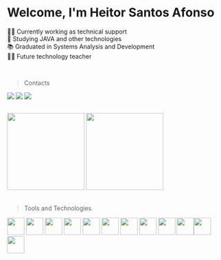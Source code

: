 <!-- https://docs.pipz.com/central-de-ajuda/learning-center/guia-basico-de-markdown#open -->
# Welcome, I'm Heitor Santos Afonso
<!--https://emojipedia.org/-->
👨‍💻 Currently working as technical support <br><!-- Atualmente trabalhando como suporte tecnico -->
🌱 Studying JAVA and other technologies <br><!-- Estudando JAVA e outras tecnologias  -->
📚 Graduated in Systems Analysis and Development <br><!-- Formado em Analise e Desenvolvimento de Sistemas -->
👨‍🏫 Future technology teacher <br><!-- Futuro professor de tecnologia -->

<br>

> Contacts <!-- Contatos -->
<!-- https://dev.to/envoy_/150-badges-for-github-pnk -->
<a href="https://instagram.com/_heitor.afonso" target="_blank"><img src="https://img.shields.io/badge/-Instagram-%23E4405F?style=for-the-badge&logo=instagram&logoColor=white" target="_blank"></a> 
<a href = "mailto:heitor052000@gmail.com"><img src="https://img.shields.io/badge/Gmail-D14836?style=for-the-badge&logo=gmail&logoColor=white" target="_blank"></a>
<a href="https://www.linkedin.com/in/heitor-santos-afonso" target="_blank"><img src="https://img.shields.io/badge/-LinkedIn-%230077B5?style=for-the-badge&logo=linkedin&logoColor=white" target="_blank"></a>
##
<!--https://github.com/anuraghazra/github-readme-stats-->
<div>
  <img height="180em" src="https://github-readme-stats.vercel.app/api/top-langs/?username=heitorsafonso&layout=compact&langs_count=7&theme=github_dark"/>
  <img height="180em" src="https://github-readme-stats.vercel.app/api?username=heitorsafonso&show_icons=true&theme=github_dark&include_all_commits=true&count_private=true"/>
</div>
 
<br>
  
> Tools and Technologies <!-- Ferramentas e Tecnologias -->
<!-- https://devicon.dev/ -->
<img src="https://cdn.jsdelivr.net/gh/devicons/devicon/icons/c/c-original.svg" width="40" height="40"/> <img src="https://cdn.jsdelivr.net/gh/devicons/devicon/icons/cplusplus/cplusplus-original.svg" width="40" height="40"/> <img src="https://cdn.jsdelivr.net/gh/devicons/devicon/icons/git/git-original.svg" width="40" height="40"/> <img src="https://cdn.jsdelivr.net/gh/devicons/devicon/icons/html5/html5-original.svg" width="40" height="40"/> <img src="https://cdn.jsdelivr.net/gh/devicons/devicon/icons/css3/css3-original.svg" width="40" height="40"/>  <img src="https://cdn.jsdelivr.net/gh/devicons/devicon/icons/javascript/javascript-original.svg" width="40" height="40"/> <img src="https://cdn.jsdelivr.net/gh/devicons/devicon/icons/dart/dart-original.svg" width="40" height="40"/> <img src="https://cdn.jsdelivr.net/gh/devicons/devicon/icons/flutter/flutter-original.svg" width="40" height="40"/> <img src="https://cdn.jsdelivr.net/gh/devicons/devicon/icons/python/python-original.svg" width="40" height="40"/> <img src="https://cdn.jsdelivr.net/gh/devicons/devicon/icons/java/java-original.svg" width="40" height="40"/><img src="https://cdn.jsdelivr.net/gh/devicons/devicon/icons/linux/linux-original.svg" width="40" height="40"/> <img src="https://cdn.jsdelivr.net/gh/devicons/devicon/icons/figma/figma-original.svg" width="40" height="40"/>
